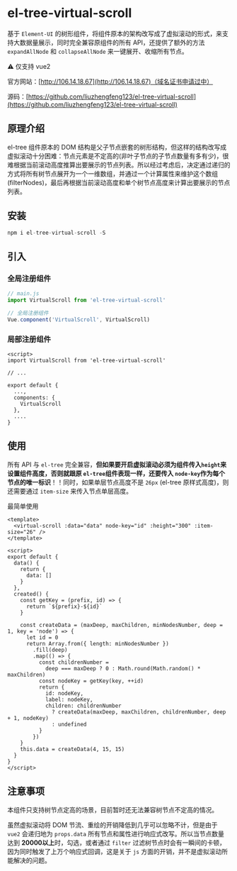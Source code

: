 # el-tree-virtual-scroll

基于 `Element-UI` 的树形组件，将组件原本的架构改写成了虚拟滚动的形式，来支持大数据量展示，同时完全兼容原组件的所有 API，还提供了额外的方法 `expandAllNode` 和 `collapseAllNode` 来一键展开、收缩所有节点。

⚠️ 仅支持 vue2

官方网站：[http://106.14.18.67](http://106.14.18.67)（域名证书申请过中）

源码：[https://github.com/liuzhengfeng123/el-tree-virtual-scroll](https://github.com/liuzhengfeng123/el-tree-virtual-scroll)

## 原理介绍

el-tree 组件原本的 DOM 结构是父子节点嵌套的树形结构，但这样的结构改写成虚拟滚动十分困难：节点元素是不定高的(非叶子节点的子节点数量有多有少)，很难根据当前滚动高度推算出要展示的节点列表。所以经过考虑后，决定通过递归的方式将所有树节点展开为一个一维数组，并通过一个计算属性来维护这个数组(filterNodes)，最后再根据当前滚动高度和单个树节点高度来计算出要展示的节点列表。

## 安装

```javascript
npm i el-tree-virtual-scroll -S
```

## 引入

### 全局注册组件
```javascript
// main.js
import VirtualScroll from 'el-tree-virtual-scroll'

// 全局注册组件
Vue.component('VirtualScroll', VirtualScroll)
```

### 局部注册组件
```vue
<script>
import VirtualScroll from 'el-tree-virtual-scroll'

// ...

export default {
  ...,
  components: {
    VirtualScroll
  },
  ....
}
```

## 使用

所有 API 与 `el-tree` 完全兼容，**但如果要开启虚拟滚动必须为组件传入`height`来设置组件高度，否则就跟原 `el-tree`组件表现一样，还要传入 `node-key`作为每个节点的唯一标识**！！同时，如果单层节点高度不是 `26px` (el-tree 原样式高度)，则还需要通过 `item-size` 来传入节点单层高度。

最简单使用
```vue
<template>
  <virtual-scroll :data="data" node-key="id" :height="300" :item-size="26" />
</template>

<script>
export default {
  data() {
    return {
      data: []
    }
  },
  created() {
    const getKey = (prefix, id) => {
      return `${prefix}-${id}`
    }

    const createData = (maxDeep, maxChildren, minNodesNumber, deep = 1, key = 'node') => {
      let id = 0
      return Array.from({ length: minNodesNumber })
        .fill(deep)
        .map(() => {
          const childrenNumber =
            deep === maxDeep ? 0 : Math.round(Math.random() * maxChildren)
          const nodeKey = getKey(key, ++id)
          return {
            id: nodeKey,
            label: nodeKey,
            children: childrenNumber
              ? createData(maxDeep, maxChildren, childrenNumber, deep + 1, nodeKey)
              : undefined
          }
        })
    }
    this.data = createData(4, 15, 15)
  }
}
</script>
```

## 注意事项
本组件只支持树节点定高的场景，目前暂时还无法兼容树节点不定高的情况。

虽然虚拟滚动将 DOM 节流、重绘的开销降低到几乎可以忽略不计，但是由于 `vue2` 会递归地为 `props.data` 所有节点和属性进行响应式改写。所以当节点数量达到 **20000以上**时，勾选，或者通过 `filter` 过滤树节点时会有一瞬间的卡顿，因为同时触发了上万个响应式回调，这是关于 `js` 方面的开销，并不是虚拟滚动所能解决的问题。